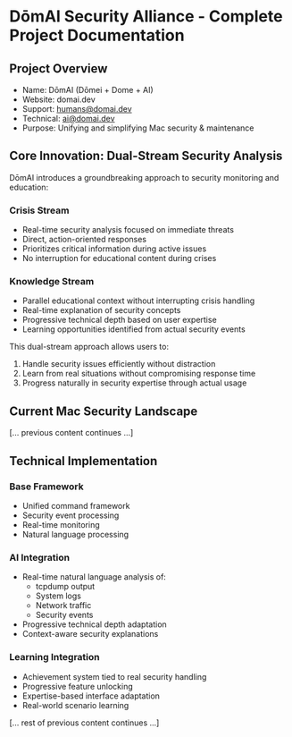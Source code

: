 # DōmAI Security Alliance - Complete Project Documentation

## Project Overview
- Name: DōmAI (Dōmei + Dome + AI)
- Website: domai.dev
- Support: humans@domai.dev
- Technical: ai@domai.dev
- Purpose: Unifying and simplifying Mac security & maintenance

## Core Innovation: Dual-Stream Security Analysis

DōmAI introduces a groundbreaking approach to security monitoring and education:

### Crisis Stream
- Real-time security analysis focused on immediate threats
- Direct, action-oriented responses
- Prioritizes critical information during active issues
- No interruption for educational content during crises

### Knowledge Stream
- Parallel educational context without interrupting crisis handling
- Real-time explanation of security concepts
- Progressive technical depth based on user expertise
- Learning opportunities identified from actual security events

This dual-stream approach allows users to:
1. Handle security issues efficiently without distraction
2. Learn from real situations without compromising response time
3. Progress naturally in security expertise through actual usage

## Current Mac Security Landscape

[... previous content continues ...]

## Technical Implementation

### Base Framework
- Unified command framework
- Security event processing
- Real-time monitoring
- Natural language processing

### AI Integration
- Real-time natural language analysis of:
  * tcpdump output
  * System logs
  * Network traffic
  * Security events
- Progressive technical depth adaptation
- Context-aware security explanations

### Learning Integration
- Achievement system tied to real security handling
- Progressive feature unlocking
- Expertise-based interface adaptation
- Real-world scenario learning

[... rest of previous content continues ...]
